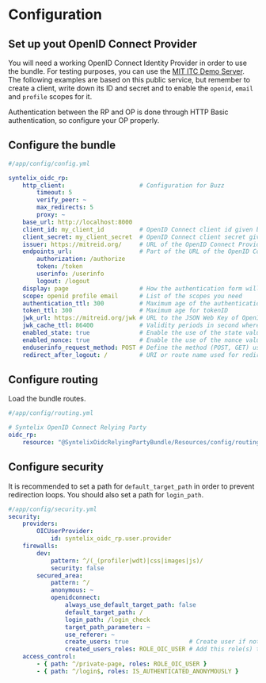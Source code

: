 # Configuration

## Set up yout OpenID Connect Provider

You will need a working OpenID Connect Identity Provider in order to use the bundle. For testing purposes, you can use
the [MIT ITC Demo Server](https://mitreid.org). The following examples are based on this public service, but remember
to create a client, write down its ID and secret and to enable the `openid`, `email` and `profile` scopes for it.

Authentication between the RP and OP is done through HTTP Basic authentication, so configure your OP properly.

## Configure the bundle

```yaml
#/app/config/config.yml

syntelix_oidc_rp:
    http_client:                     # Configuration for Buzz
        timeout: 5
        verify_peer: ~
        max_redirects: 5
        proxy: ~
    base_url: http://localhost:8000
    client_id: my_client_id          # OpenID Connect client id given by the OpenId Connect Provider
    client_secret: my_client_secret  # OpenID Connect client secret given by the OpenId Connect Provider
    issuer: https://mitreid.org/     # URL of the OpenID Connect Provider
    endpoints_url:                   # Part of the URL of the OpenID Connect Provider
        authorization: /authorize
        token: /token
        userinfo: /userinfo
        logout: /logout
    display: page                    # How the authentication form will be display to the end user
    scope: openid profile email      # List of the scopes you need
    authentication_ttl: 300          # Maximum age of the authentication
    token_ttl: 300                   # Maximum age for tokenID
    jwk_url: https://mitreid.org/jwk # URL to the JSON Web Key of OpenID Connect Provider
    jwk_cache_ttl: 86400             # Validity periods in second where the JWK store in cache is valid
    enabled_state: true              # Enable the use of the state value. This is useful for mitigate replay attack
    enabled_nonce: true              # Enable the use of the nonce value. This is useful for mitigate replay attack
    enduserinfo_request_method: POST # Define the method (POST, GET) used to request the Enduserinfo Endpoint of the OIDC Provider
    redirect_after_logout: /         # URI or route name used for redirect user after a logout
```

## Configure routing

Load the bundle routes.

```yaml
#/app/config/routing.yml

# Syntelix OpenID Connect Relying Party
oidc_rp:
    resource: "@SyntelixOidcRelyingPartyBundle/Resources/config/routing.yml"
```

## Configure security

It is recommended to set a path for `default_target_path` in order to prevent redirection loops.
You should also set a path for `login_path`.

```yaml
#/app/config/security.yml
security:
    providers:
        OICUserProvider: 
            id: syntelix_oidc_rp.user.provider
    firewalls:
        dev:
            pattern: ^/(_(profiler|wdt)|css|images|js)/
            security: false
        secured_area:
            pattern: ^/
            anonymous: ~
            openidconnect:
                always_use_default_target_path: false
                default_target_path: /
                login_path: /login_check
                target_path_parameter: ~
                use_referer: ~
                create_users: true                 # Create user if not found
                created_users_roles: ROLE_OIC_USER # Add this role(s) to new User
    access_control:
        - { path: ^/private-page, roles: ROLE_OIC_USER }
        - { path: ^/login$, roles: IS_AUTHENTICATED_ANONYMOUSLY }
```

